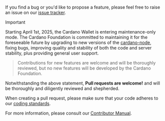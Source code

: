 If you find a bug or you'd like to propose a feature, please feel free to raise an issue on our [issue tracker](https://github.com/cardano-foundation/cardano-wallet/issues).

> [!IMPORTANT]
>
> Starting April 1st, 2025, the Cardano Wallet is entering
> maintenance-only mode. The Cardano Foundation is committed to
> maintaining it for the foreseeable future by upgrading to new
> versions of the [cardano-node][], fixing bugs, improving quality and
> stability of both the code and server stability, plus providing
> general user support.

  [cardano-node]: https://github.com/IntersectMBO/cardano-node
> Contributions for new features are welcome and
> will be thoroughly reviewed, but no new features will be developed
> by the Cardano Foundation.

Notwithstanding the above statement, **Pull requests are welcome!**
and will be thoroughly and diligently reviewed and shepherded.

When creating a pull request, please make sure that your code adheres
to our [coding
standards](https://github.com/input-output-hk/adrestia/blob/master/docs/code/Coding-Standards.md).

For more information, please consult our [Contributor
Manual](https://cardano-foundation.github.io/cardano-wallet/contributor).
